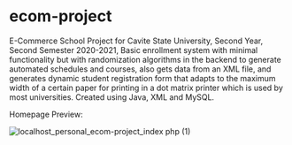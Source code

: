 # ecom-project
E-Commerce School Project for Cavite State University, Second Year, Second Semester 2020-2021, Basic enrollment system with minimal functionality but with randomization algorithms in the backend to generate automated schedules and courses, also gets data from an XML file, and generates dynamic student registration form that adapts to the maximum width of a certain paper for printing in a dot matrix printer which is used by most universities. Created using Java, XML and MySQL.

Homepage Preview: 

![localhost_personal_ecom-project_index php (1)](https://user-images.githubusercontent.com/55197203/117821867-9176f000-b29e-11eb-8505-5a766d5136bf.png)
